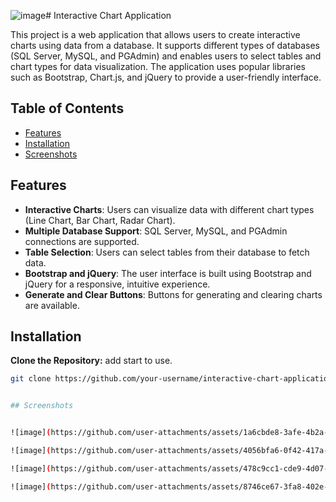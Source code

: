 ![image](https://github.com/user-attachments/assets/354d1331-b9d8-4a32-9205-91c8a1f0470e)# Interactive Chart Application

This project is a web application that allows users to create interactive charts using data from a database. It supports different types of databases (SQL Server, MySQL, and PGAdmin) and enables users to select tables and chart types for data visualization. The application uses popular libraries such as Bootstrap, Chart.js, and jQuery to provide a user-friendly interface.

## Table of Contents

- [Features](#features)
- [Installation](#installation)
- [Screenshots](#Screenshots)

## Features

- **Interactive Charts**: Users can visualize data with different chart types (Line Chart, Bar Chart, Radar Chart).
- **Multiple Database Support**: SQL Server, MySQL, and PGAdmin connections are supported.
- **Table Selection**: Users can select tables from their database to fetch data.
- **Bootstrap and jQuery**: The user interface is built using Bootstrap and jQuery for a responsive, intuitive experience.
- **Generate and Clear Buttons**: Buttons for generating and clearing charts are available.

## Installation
  **Clone the Repository:** add start to use.
   ```bash
   git clone https://github.com/your-username/interactive-chart-application.git


## Screenshots


![image](https://github.com/user-attachments/assets/1a6cbde8-3afe-4b2a-9d44-00c8aa30a7c1)

![image](https://github.com/user-attachments/assets/4056bfa6-0f42-417a-bccb-b51c45b6ede2)

![image](https://github.com/user-attachments/assets/478c9cc1-cde9-4d07-ade9-3596b7e3d7ad)

![image](https://github.com/user-attachments/assets/8746ce67-3fa8-402e-9607-27bf8f24d885)



